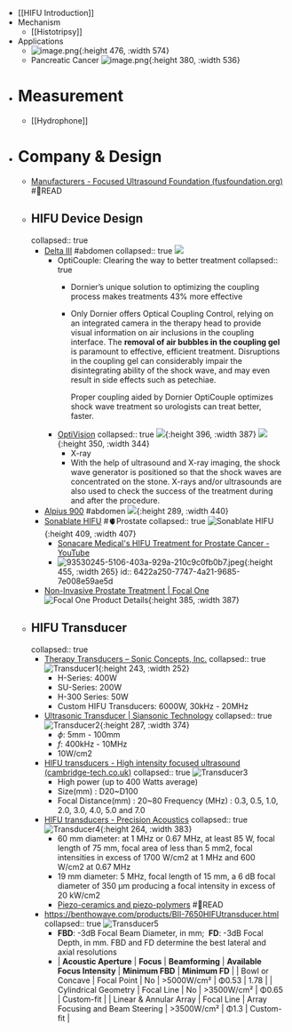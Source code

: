 - [[HIFU Introduction]]
- Mechanism
	- [[Histotripsy]]
- Applications
	- ![image.png](../assets/image_1680052661132_0.png){:height 476, :width 574}
	- Pancreatic Cancer
	  ![image.png](../assets/image_1680059619329_0.png){:height 380, :width 536}
- # Measurement
	- [[Hydrophone]]
- # Company & Design
	- [Manufacturers - Focused Ultrasound Foundation (fusfoundation.org)](https://www.fusfoundation.org/the-technology/manufacturers/) #📑READ
	- ## HIFU Device Design
	  collapsed:: true
		- [Delta III](https://www.dornier.com/products-item/dornier-delta-3/) #abdomen
		  collapsed:: true
		  ![](/../assets/delta3.gif)
			- OptiCouple: Clearing the way to better treatment
			  collapsed:: true
				- Dornier’s unique solution to optimizing the coupling process makes treatments 43% more effective
				- Only Dornier offers Optical Coupling Control, relying on an integrated camera in the therapy head to provide visual information on air inclusions in the coupling interface. The **removal of air bubbles in the coupling gel** is paramount to effective, efficient treatment. Disruptions in the coupling gel can considerably impair the disintegrating ability of the shock wave, and may even result in side effects such as petechiae.
				  
				  Proper coupling aided by Dornier OptiCouple optimizes shock wave treatment so urologists can treat better, faster.
			- [OptiVision](https://www.dornier.com/patient-center/kidney-stones/treating-kidney-stones-using-eswl/)
			  collapsed:: true
			  ![](/../assets/b1.jpg){:height 396, :width 387}
			  ![](/../assets/b2.jpg){:height 350, :width 344}
				- X-ray
				- With the help of ultrasound and X-ray imaging, the shock wave generator is positioned so that the shock waves are concentrated on the stone. X-rays and/or ultrasounds are also used to check the success of the treatment during and after the procedure.
		- [Alpius 900](http://www.alpinion.com/en/product/product_view_alpius900.do?productKey=KEY.1505083248000000219) #abdomen
		  ![](/../assets/alpius.png){:height 289, :width 440}
		- [Sonablate HIFU](https://www.sonablate.com/sonablate-hifu) #🫀Prostate
		  collapsed:: true
		  ![Sonablate HIFU](https://assets.website-files.com/6241b7c638141908d1b379b6/62684b58fcb9f7ce6fe863e6_Sonablate_console.png){:height 409, :width 407}
			- [Sonacare Medical's HIFU Treatment for Prostate Cancer - YouTube](https://www.youtube.com/watch?v=wsHH2u8EIZc&t=101s)
			- ![93530245-5106-403a-929a-210c9c0fb0b7.jpeg](../assets/93530245-5106-403a-929a-210c9c0fb0b7_1679991383558_0.jpeg){:height 455, :width 265}
			  id:: 6422a250-7747-4a21-9685-7e008e59ae5d
		- [Non-Invasive Prostate Treatment | Focal One](https://focalone.com/)
		  ![Focal One Product Details](https://focalone.com/wp-content/uploads/2022/01/Focal-One-3-4-jvp-V2-1012x1024.png){:height 385, :width 387}
	- ## HIFU Transducer
	  collapsed:: true
		- [Therapy Transducers – Sonic Concepts, Inc.](https://sonicconcepts.com/therapy-transducers/)
		  collapsed:: true
		  ![Transducer1](https://sonicconcepts.com/wp-content/uploads/2016/03/H-SeriesDeepHIFUTransducers-020-960-84.jpg){:height 243, :width 252}
			- H-Series: 400W
			- SU-Series: 200W
			- H-300 Series: 50W
			- Custom HIFU Transducers: 6000W, 30kHz - 20MHz
		- [Ultrasonic Transducer | Siansonic Technology](https://www.siansonic.com/Products/Ultrasonic-Transducer)
		  collapsed:: true
		  ![Transducer2](https://www.siansonic.com/upload/images/202261/202261155323524_small.jpg){:height 287, :width 374}
			- $\phi$: 5mm - 100mm
			- $f$: 400kHz - 10MHz
			- 10W/cm2
		- [HIFU transducers - High intensity focused ultrasound (cambridge-tech.co.uk)](https://www.cambridge-tech.co.uk/hifu-transducers)
		  collapsed:: true
		  ![Transducer3](https://static.wixstatic.com/media/941330_addbbf5ff7754aa4aadd718f2e36bf80~mv2_d_3708_2433_s_4_2.jpg/v1/fill/w_386,h_351,al_c,q_80,usm_0.66_1.00_0.01,enc_auto/941330_addbbf5ff7754aa4aadd718f2e36bf80~mv2_d_3708_2433_s_4_2.jpg)
			- High power (up to 400 Watts average)
			- Size(mm) : D20~D100
			- Focal Distance(mm) : 20~80
			  Frequency (MHz) : 0.3, 0.5, 1.0, 2.0, 3.0, 4.0, 5.0 and 7.0
		- [HIFU transducers - Precision Acoustics](https://www.acoustics.co.uk/product/hifu-transducers/)
		  collapsed:: true
		  ![Transducer4](https://www.acoustics.co.uk/wp-content/uploads/2016/05/hifu-transducer-1.jpg){:height 264, :width 383}
			- 60 mm diameter: at 1 MHz or 0.67 MHz, at least 85 W, focal length of 75 mm, focal area of less than 5 mm2, focal intensities in excess of 1700 W/cm2 at 1 MHz and 600 W/cm2 at 0.67 MHz
			- 19 mm diameter: 5 MHz, focal length of 15 mm, a 6 dB focal diameter of 350 µm producing a focal intensity in excess of 20 kW/cm2
			- [Piezo-ceramics and piezo-polymers](https://www.acoustics.co.uk/product/hifu-transducers/) #📑READ
		- https://benthowave.com/products/BII-7650HIFUtransducer.html
		  collapsed:: true
		  ![Transducer5](https://benthowave.com/products/images/BII-7650-1.jpg)
			- **FBD**: -3dB Focal Beam Diameter, in mm;  **FD**: -3dB Focal Depth, in mm. FBD and FD determine the best lateral and axial resolutions
			- | **Acoustic Aperture** | **Focus** | **Beamforming** | **Available Focus Intensity** | **Minimum FBD** | **Minimum FD** |
			  | Bowl or Concave | Focal Point | No | >5000W/cm² | Φ0.53 | 1.78 |
			  | Cylindrical Geometry | Focal Line | No | >3500W/cm² | Φ0.65 | Custom-fit |
			  | Linear & Annular Array | Focal Line | Array Focusing and Beam Steering | >3500W/cm² | Φ1.3 | Custom-fit |